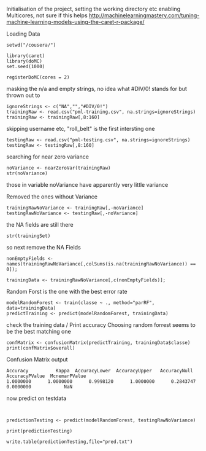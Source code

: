 Initialisation of the project, setting the working directory etc
enabling Multicores, not sure if this helps 
http://machinelearningmastery.com/tuning-machine-learning-models-using-the-caret-r-package/

Loading Data
```{r, message=FALSE}
setwd("/cousera/")

library(caret)
library(doMC)
set.seed(1000)

registerDoMC(cores = 2)
```

masking the n/a and empty strings, no idea what #DIV/0! stands for but thrown out to
```{r, message=FALSE}
ignoreStrings <- c("NA","","#DIV/0!")
trainingRaw <- read.csv("pml-training.csv", na.strings=ignoreStrings)
trainingRaw <- trainingRaw[,8:160]
```
skipping username etc, "roll_belt" is the first intersting one

```{r, message=FALSE}
testingRaw <- read.csv("pml-testing.csv", na.strings=ignoreStrings)
testingRaw <- testingRaw[,8:160]
```
searching for near zero variance

```{r, message=FALSE}
noVariance <- nearZeroVar(trainingRaw)
str(noVariance)
  ```
those in variable noVariance have apparently very little variance

Removed the ones without Variance

```{r, message=FALSE}
trainingRawNoVariance <- trainingRaw[,-noVariance]
testingRawNoVariance <- testingRaw[,-noVariance]
```

the  NA fields are still there
```{r, message=FALSE}
str(trainingSet)
```
so next remove the NA Fields
```{r, message=FALSE}
nonEmptyFields <- names(trainingRawNoVariance[,colSums(is.na(trainingRawNoVariance)) == 0]);

trainingData <- trainingRawNoVariance[,c(nonEmptyFields)];

```
Random Forst is the one with the best error rate
```{r, message=FALSE}
modelRandomForest <- train(classe ~ ., method="parRF", data=trainingData)
predictTraining <- predict(modelRandomForest, trainingData)
```
check the training data / Print accuracy
Choosing random forrest seems to be the best matching one 
 
```{r, message=FALSE}
confMatrix <- confusionMatrix(predictTraining, trainingData$classe)
print(confMatrix$overall)

```
Confusion Matrix output 
```{txt}
Accuracy          Kappa  AccuracyLower  AccuracyUpper   AccuracyNull AccuracyPValue  McnemarPValue 
1.0000000      1.0000000      0.9998120      1.0000000      0.2843747      0.0000000            NaN 
```

 now predict on testdata
```{r, message=FALSE}


predictionTesting <- predict(modelRandomForest, testingRawNoVariance)

print(predictionTesting)

write.table(predictionTesting,file="pred.txt")

```

